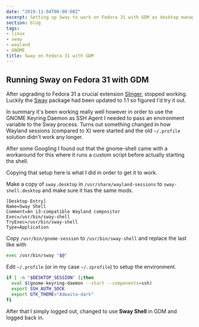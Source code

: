 ```yaml
---
date: "2019-11-04T00:00:00Z"
excerpt: Setting up Sway to work on Fedora 31 with GDM as desktop manager and gnome-keyring-daemon.
section: blog
tags:
- linux
- sway
- wayland
- GNOME
title: Sway on Fedora 31 with GDM
---
```


## Running Sway on Fedora 31 with GDM

After upgrading to Fedora 31 a crucial extension [Slinger](https://github.com/timbertson/slinger), stopped working. Luckily the [Sway](https://swaywm.org/) package had been updated to 1.1 so figured I'd try it out.

In summary it's been working really well however in order to use the GNOME Keyring Daemon as SSH Agent I needed to pass an environment variable to the Sway process. Turns out something changed in how Wayland sessions (compared to X) were started and the old `~/.profile` solution didn't work any longer.

After some Googling I found out that the gnome-shell came with a workaround for this where it runs a custom script before actually starting the shell.

Copying that setup here is what I did in order to get it to work.

Make a copy of `sway.desktop` in `/usr/share/wayland-sessions` to `sway-shell.desktop` and make sure it has the same mods.

```text
[Desktop Entry]
Name=Sway Shell
Comment=An i3-compatible Wayland compositor
Exec=/usr/bin/sway-shell
TryExec=/usr/bin/sway-shell
Type=Application
```

Copy `/usr/bin/gnome-session` to `/usr/bin/sway-shell` and replace the last like with

```bash
exec /usr/bin/sway "$@"
```

Edit `~/.profile` (or in my case `~/.zprofile`) to setup the environment.

```bash
if [ -n "$DESKTOP_SESSION" ];then
  eval $(gnome-keyring-daemon --start --components=ssh)
  export SSH_AUTH_SOCK
  export GTK_THEME="Adwaita-dark"
fi
```

After that I simply logged out, changed to use **Sway Shell** in GDM and logged back in.
